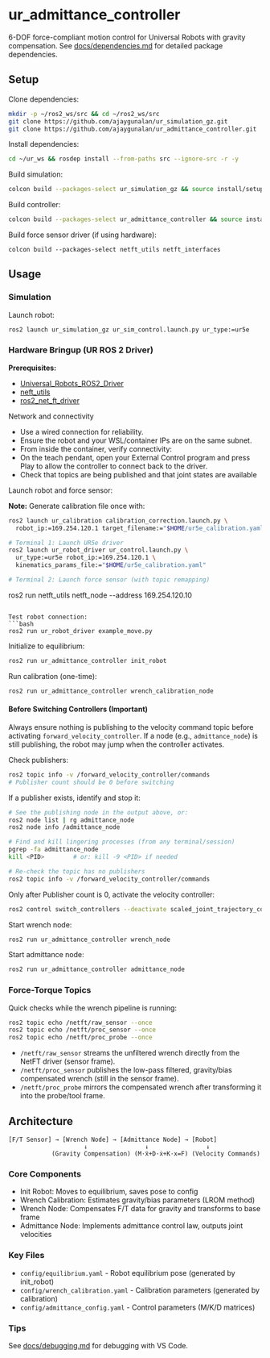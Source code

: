 # ur_admittance_controller

6-DOF force-compliant motion control for Universal Robots with gravity compensation. See [docs/dependencies.md](docs/dependencies.md) for detailed package dependencies.


## Setup

Clone dependencies:
```bash
mkdir -p ~/ros2_ws/src && cd ~/ros2_ws/src
git clone https://github.com/ajaygunalan/ur_simulation_gz.git
git clone https://github.com/ajaygunalan/ur_admittance_controller.git
```

Install dependencies:
```bash
cd ~/ur_ws && rosdep install --from-paths src --ignore-src -r -y
```

Build simulation:
```bash
colcon build --packages-select ur_simulation_gz && source install/setup.bash
```

Build controller:
```bash
colcon build --packages-select ur_admittance_controller && source install/setup.bash
```

Build force sensor driver (if using hardware):

```
colcon build --packages-select netft_utils netft_interfaces
```


## Usage

### Simulation

Launch robot:
```bash
ros2 launch ur_simulation_gz ur_sim_control.launch.py ur_type:=ur5e
```

### Hardware Bringup (UR ROS 2 Driver)

**Prerequisites:**
- [Universal_Robots_ROS2_Driver](https://github.com/UniversalRobots/Universal_Robots_ROS2_Driver)
- [neft_utils](https://github.com/UTNuclearRoboticsPublic/netft_utils)
- [ros2_net_ft_driver](https://github.com/gbartyzel/ros2_net_ft_driver)


Network and connectivity

- Use a wired connection for reliability.
- Ensure the robot and your WSL/container IPs are on the same subnet.
- From inside the container, verify connectivity:
- On the teach pendant, open your External Control program and press Play to allow the controller to connect back to the driver.
- Check that topics are being published and that joint states are available

Launch robot and force sensor:

**Note:** Generate calibration file once with:

```bash
ros2 launch ur_calibration calibration_correction.launch.py \
  robot_ip:=169.254.120.1 target_filename:="$HOME/ur5e_calibration.yaml"
```


```bash
# Terminal 1: Launch UR5e driver
ros2 launch ur_robot_driver ur_control.launch.py \
  ur_type:=ur5e robot_ip:=169.254.120.1 \
  kinematics_params_file:="$HOME/ur5e_calibration.yaml"

# Terminal 2: Launch force sensor (with topic remapping)

```
ros2 run netft_utils netft_node --address 169.254.120.10
```

Test robot connection:
```bash
ros2 run ur_robot_driver example_move.py
```

Initialize to equilibrium:
```bash
ros2 run ur_admittance_controller init_robot
```

Run calibration (one-time):
```bash
ros2 run ur_admittance_controller wrench_calibration_node
```



#### Before Switching Controllers (Important)
Always ensure nothing is publishing to the velocity command topic before activating `forward_velocity_controller`. If a node (e.g., `admittance_node`) is still publishing, the robot may jump when the controller activates.

Check publishers:
```bash
ros2 topic info -v /forward_velocity_controller/commands
# Publisher count should be 0 before switching
```

If a publisher exists, identify and stop it:
```bash
# See the publishing node in the output above, or:
ros2 node list | rg admittance_node
ros2 node info /admittance_node

# Find and kill lingering processes (from any terminal/session)
pgrep -fa admittance_node
kill <PID>        # or: kill -9 <PID> if needed

# Re-check the topic has no publishers
ros2 topic info -v /forward_velocity_controller/commands
```

Only after Publisher count is 0, activate the velocity controller:
```bash
ros2 control switch_controllers --deactivate scaled_joint_trajectory_controller --activate forward_velocity_controller
```

Start wrench node:
```bash
ros2 run ur_admittance_controller wrench_node
```

Start admittance node:
```bash
ros2 run ur_admittance_controller admittance_node
```

### Force-Torque Topics

Quick checks while the wrench pipeline is running:
```bash
ros2 topic echo /netft/raw_sensor --once
ros2 topic echo /netft/proc_sensor --once
ros2 topic echo /netft/proc_probe --once
```
- `/netft/raw_sensor` streams the unfiltered wrench directly from the NetFT driver (sensor frame).
- `/netft/proc_sensor` publishes the low-pass filtered, gravity/bias compensated wrench (still in the sensor frame).
- `/netft/proc_probe` mirrors the compensated wrench after transforming it into the probe/tool frame.

## Architecture

```
[F/T Sensor] → [Wrench Node] → [Admittance Node] → [Robot]
                     ↓                ↓                ↓
            (Gravity Compensation) (M·ẍ+D·ẋ+K·x=F) (Velocity Commands)
```

### Core Components

- Init Robot: Moves to equilibrium, saves pose to config
- Wrench Calibration: Estimates gravity/bias parameters (LROM method)  
- Wrench Node: Compensates F/T data for gravity and transforms to base frame
- Admittance Node: Implements admittance control law, outputs joint velocities

### Key Files

- `config/equilibrium.yaml` - Robot equilibrium pose (generated by init_robot)
- `config/wrench_calibration.yaml` - Calibration parameters (generated by calibration)
- `config/admittance_config.yaml` - Control parameters (M/K/D matrices)

### Tips

See [docs/debugging.md](docs/debugging.md) for debugging with VS Code.
